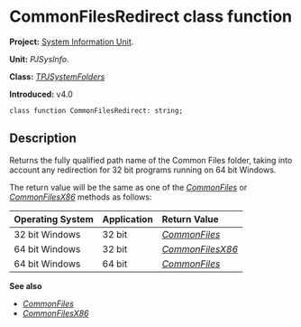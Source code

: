 <a href='Hidden comment: 
$Rev$
$Date$
'></a>

# CommonFilesRedirect class function #

**Project:** [System Information Unit](SystemInformationUnit.md).

**Unit:** _PJSysInfo_.

**Class:** _[TPJSystemFolders](TPJSystemFolders.md)_

**Introduced:** v4.0

```
class function CommonFilesRedirect: string;
```

## Description ##

Returns the fully qualified path name of the Common Files folder, taking into account any redirection for 32 bit programs running on 64 bit Windows.

The return value will be the same as one of the _[CommonFiles](TPJSystemFoldersCommonFiles.md)_ or _[CommonFilesX86](TPJSystemFoldersCommonFilesX86.md)_ methods as follows:

| Operating System | Application | Return Value |
|:-----------------|:------------|:-------------|
| 32 bit Windows | 32 bit | _[CommonFiles](TPJSystemFoldersCommonFiles.md)_ |
| 64 bit Windows | 32 bit | _[CommonFilesX86](TPJSystemFoldersCommonFilesX86.md)_ |
| 64 bit Windows | 64 bit | _[CommonFiles](TPJSystemFoldersCommonFiles.md)_ |

**See also**

  * _[CommonFiles](TPJSystemFoldersCommonFiles.md)_
  * _[CommonFilesX86](TPJSystemFoldersCommonFilesX86.md)_